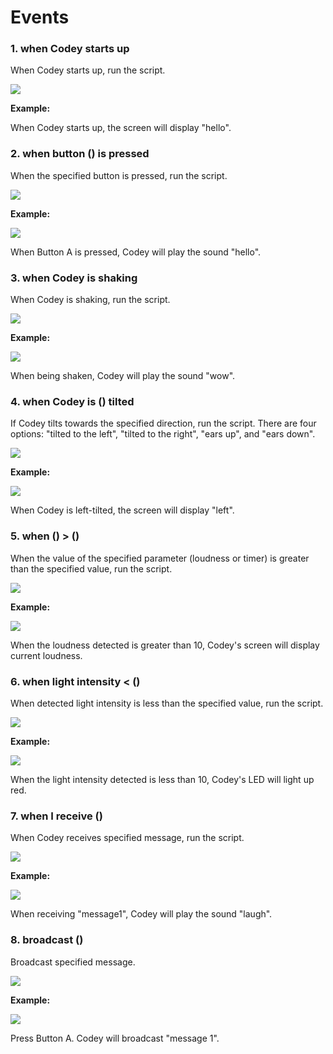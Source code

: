 # Events

### 1. when Codey starts up <a id="1-when-codey-starts-up"></a>

When Codey starts up, run the script.

![](http://docs.makeblock.com/codeyrocky/en/block-reference/images/events-1-1.png)

**Example:**

When Codey starts up, the screen will display "hello".

### 2. when button \(\) is pressed <a id="2-when-button--is-pressed"></a>

When the specified button is pressed, run the script.

![](http://docs.makeblock.com/codeyrocky/en/block-reference/images/events-2-1.png)

**Example:**

![](http://docs.makeblock.com/codeyrocky/en/block-reference/images/events-2-2.png)

When Button A is pressed, Codey will play the sound "hello".

### 3. when Codey is shaking <a id="3-when-codey-is-shaking"></a>

When Codey is shaking, run the script.

![](http://docs.makeblock.com/codeyrocky/en/block-reference/images/events-3-1.png)

**Example:**

![](http://docs.makeblock.com/codeyrocky/en/block-reference/images/events-3-2.png)

When being shaken, Codey will play the sound "wow".

### 4. when Codey is \(\) tilted <a id="4-when-codey-is--tilted"></a>

If Codey tilts towards the specified direction, run the script. There are four options: "tilted to the left", "tilted to the right", "ears up", and "ears down".

![](http://docs.makeblock.com/codeyrocky/en/block-reference/images/events-4-1.png)

**Example:**

![](http://docs.makeblock.com/codeyrocky/en/block-reference/images/events-4-2.png)

When Codey is left-tilted, the screen will display "left".

### 5. when \(\) &gt; \(\) <a id="5-when---"></a>

When the value of the specified parameter \(loudness or timer\) is greater than the specified value, run the script.

![](http://docs.makeblock.com/codeyrocky/en/block-reference/images/events-5-1.png)

**Example:**

![](http://docs.makeblock.com/codeyrocky/en/block-reference/images/events-5-2.png)

When the loudness detected is greater than 10, Codey's screen will display current loudness.

### 6. when light intensity &lt; \(\) <a id="6-when-light-intensity--"></a>

When detected light intensity is less than the specified value, run the script.

![](http://docs.makeblock.com/codeyrocky/en/block-reference/images/events-6-1.png)

**Example:**

![](http://docs.makeblock.com/codeyrocky/en/block-reference/images/events-6-2.png)

When the light intensity detected is less than 10, Codey's LED will light up red.

### 7. when I receive \(\) <a id="7-when-i-receive-"></a>

When Codey receives specified message, run the script.

![](http://docs.makeblock.com/codeyrocky/en/block-reference/images/events-7-1.png)

**Example:**

![](http://docs.makeblock.com/codeyrocky/en/block-reference/images/events-7-2.png)

When receiving "message1", Codey will play the sound "laugh".

### 8. broadcast \(\) <a id="8-broadcast-"></a>

Broadcast specified message.

![](http://docs.makeblock.com/codeyrocky/en/block-reference/images/events-8-1.png)

**Example:**

![](http://docs.makeblock.com/codeyrocky/en/block-reference/images/events-8-2.png)

Press Button A. Codey will broadcast "message 1".

